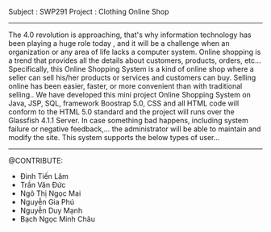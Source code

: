 Subject : SWP291
Project : Clothing Online Shop
**************************
 The 4.0 revolution is approaching, that's why information technology has been playing a huge role today , and it will be a challenge when an organization or any area of life lacks a computer system. Online shopping is a trend that provides all the details about customers, products, orders, etc… Specifically, this Online Shopping System is a kind of online shop where a seller can sell his/her products or services and customers can buy. Selling online has been easier, faster, or more convenient than with traditional selling.. We have developed this mini project Online Shopping System on Java, JSP, SQL, framework Boostrap 5.0, CSS and all HTML code will conform to the HTML 5.0 standard and the project will runs over the Glassfish 4.1.1 Server. In case something bad happens, including system failure or negative feedback,… the administrator will be able to maintain and modify the site. This system supports the below types of user… 
****************
@CONTRIBUTE:
- Đinh Tiến Lâm 
- Trần Văn Đức
- Ngô Thị Ngọc Mai
- Nguyễn Gia Phú
- Nguyễn Duy Mạnh 
- Bạch Ngọc Minh Châu

